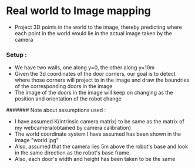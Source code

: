 # Real world to Image mapping
* Project 3D points in the world to the image, thereby predicting where each point in the world would lie in the actual image taken by the camera
 
### Setup :
* We have two walls, one along y=0, the other along y=10m
* Given the 3d coordinates of the door corners, our goal is to detect where those corners will project to in the image and draw the boundries of the corresponding doors in the image
* The image of the doors in the image will keep on changing as the position and orientation of the robot change

####### Note about assumptions used : 
* I have assumed K(intrinsic camera matrix) to be same as the matrix of my webcamera(obtained by camera calibration)
* The world coordinate system I have assumed has been shown in the image "world.jpg"
* Also, assumed that the camera lies 5m above the robot's base and look in the same direction as the robot's base frame.
* Also, each door's width and height has been taken to be the same

